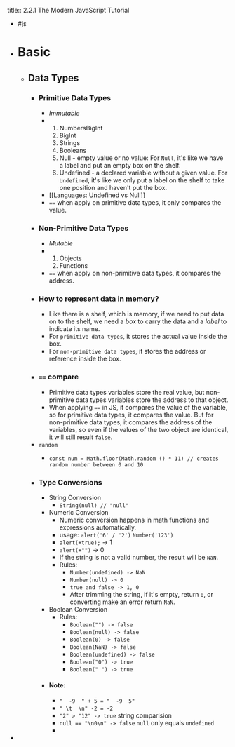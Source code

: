 title:: 2.2.1 The Modern JavaScript Tutorial

- #js
- # Basic
	- ## Data Types
		- ### Primitive Data Types
			- *Immutable*
			- 1. NumbersBigInt
			  2. BigInt
			  3. Strings 
			  4. Booleans
			  5. Null - empty value or no value: For `Null`, it's like we have a label and put an empty box on the shelf.
			  6. Undefined - a declared variable without a given value. For `Undefined`, it's like we only put a label on the shelf to take one position and haven't put the box.
			- [[Languages: Undefined vs Null]]
			- `==` when apply on primitive data types, it only compares the value.
		- ### Non-Primitive Data Types
			- *Mutable*
			- 1. Objects
			  2. Functions
			- `==` when apply on non-primitive data types, it compares the address.
		- ### How to represent data in memory?
			- Like there is a shelf, which is memory, if we need to put data on to the shelf, we need a *box* to carry the data and a *label* to indicate its name.
			- For `primitive data types`, it stores the actual value inside the box.
			- For `non-primitive data types`, it stores the address or reference inside the box.
		- ### `==` compare
			- Primitive data types variables store the real value, but non-primitive data types variables store the address to that object.
			- When applying `==` in JS, it compares the value of the variable, so for primitive data types, it compares the value. But for non-primitive data types, it compares the address of the variables, so even if the values of the two object are identical, it will still result `false`.
		- `random`
			- ```Js
			  const num = Math.floor(Math.random () * 11) // creates random number between 0 and 10
			  ```
		- ### Type Conversions
			- String Conversion
				- `String(null) // "null"`
			- Numeric Conversion
				- Numeric conversion happens in math functions and expressions automatically.
				- usage: `alert('6' / '2')` `Number('123')`
				- `alert(+true);` -> 1
				- `alert(+"")` -> 0
				- If the string is not a valid number, the result will be `NaN`.
				- Rules:
					- `Number(undefined) -> NaN`
					- `Number(null) -> 0`
					- `true and false -> 1, 0`
					- After trimming the string, if it's empty, return `0`, or converting make an error return `NaN`.
			- Boolean Conversion
				- Rules:
					- `Boolean("") -> false`
					- `Boolean(null) -> false`
					- `Boolean(0) -> false`
					- `Boolean(NaN) -> false`
					- `Boolean(undefined) -> false`
					- `Boolean("0") -> true`
					- `Boolean(" ") -> true`
			- #### Note:
				- `"  -9  " + 5 = "  -9  5"`
				- `" \t  \n" -2 = -2`
				- `"2" > "12" -> true` string comparision
				- `null == "\n0\n" -> false` `null` only equals `undefined`
				-
-